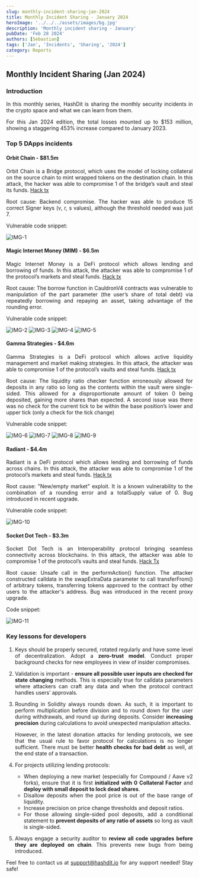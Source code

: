 ```yaml
---
slug: monthly-incident-sharing-jan-2024
title: Monthly Incident Sharing - January 2024
heroImage: '../../../assets/images/bg.jpg'
description: 'Monthly incident sharing - January'
pubDate: 'Feb 28 2024'
authors: [Sebastian]
tags: ['Jan', 'Incidents', 'Sharing', '2024']
category: Reports
---
```

<div align="justify">

## Monthly Incident Sharing (Jan 2024)

### Introduction

In this monthly series, HashDit is sharing the monthly security incidents in the crypto space and what we can learn from them.

For this Jan 2024 edition, the total losses mounted up to $153 million, showing a staggering 453% increase compared to January 2023. 

### Top 5 DApps incidents

#### Orbit Chain - $81.5m
Orbit Chain is a Bridge protocol, which uses the model of locking collateral on the source chain to mint wrapped tokens on the destination chain. In this attack, the hacker was able to compromise 1 of the bridge’s vault and steal its funds. [Hack tx](https://etherscan.io/tx/0xd8ca42941a0a2c25669267ad8d61f7f9f4118252cb502316602fe16624b80ac8)

Root cause: Backend compromise. The hacker was able to produce 15 correct Signer keys (v, r, s values), although the threshold needed was just 7. 

Vulnerable code snippet:

![IMG-1](./2024-02-08-images/1.png)

#### Magic Internet Money (MIM) - $6.5m
Magic Internet Money is a DeFi protocol which allows lending and borrowing of funds. In this attack, the attacker was able to compromise 1 of the protocol’s markets and steal funds. [Hack tx](https://etherscan.io/tx/0x26a83db7e28838dd9fee6fb7314ae58dcc6aee9a20bf224c386ff5e80f7e4cf2)

Root cause: The borrow function in CauldronV4 contracts was vulnerable to manipulation of the part parameter (the user’s share of total debt) via repeatedly borrowing and repaying an asset, taking advantage of the rounding error. 

Vulnerable code snippet:

![IMG-2](./2024-02-08-images/2.png)
![IMG-3](./2024-02-08-images/3.png)
![IMG-4](./2024-02-08-images/4.png)
![IMG-5](./2024-02-08-images/5.png)

#### Gamma Strategies - $4.6m
Gamma Strategies is a DeFi protocol which allows active liquidity management and market making strategies. In this attack, the attacker was able to compromise 1 of the protocol’s vaults and steal funds. [Hack tx](https://arbiscan.io/tx/0x6116f311ac199d6f608c52e44c93a0e6961f10380fd379873b8bf27c92402462)

Root cause: The liquidity ratio checker function erroneously allowed for deposits in any ratio so long as the contents within the vault were single-sided. This allowed for a disproportionate amount of token 0 being deposited, gaining more shares than expected. A second issue was there was no check for the current tick to be within the base position’s lower and upper tick (only a check for the tick change)

Vulnerable code snippet:

![IMG-6](./2024-02-08-images/6.png)
![IMG-7](./2024-02-08-images/7.png)
![IMG-8](./2024-02-08-images/8.png)
![IMG-9](./2024-02-08-images/9.png)


#### Radiant - $4.4m 
Radiant is a DeFi protocol which allows lending and borrowing of funds across chains. In this attack, the attacker was able to compromise 1 of the protocol’s markets and steal funds. [Hack tx](https://arbiscan.io/tx/0x1ce7e9a9e3b6dd3293c9067221ac3260858ce119ecb7ca860eac28b2474c7c9b)

Root cause: "New/empty market" exploit. It is a known vulnerability to the combination of a rounding error and a totalSupply value of 0. Bug introduced in recent upgrade. 


Vulnerable code snippet:

![IMG-10](./2024-02-08-images/10.png)


#### Socket Dot Tech - $3.3m 
Socket Dot Tech is an Interoperability protocol bringing seamless connectivity across blockchains. In this attack, the attacker was able to compromise 1 of the protocol’s vaults and steal funds. [Hack Tx](https://etherscan.io/tx/0x591d054a9db63f0976e533f447df482bed5f24d7429646570b2108a67e24ce54)

Root cause: Unsafe call in the performAction() function. The attacker constructed calldata in the swapExtraData parameter to call transferFrom() of arbitrary tokens, transferring tokens approved to the contract by other users to the attacker's address. Bug was introduced in the recent proxy upgrade. 

Code snippet:

![IMG-11](./2024-02-08-images/11.png)

### Key lessons for developers

1. Keys should be properly secured, rotated regularly and have some level of decentralization. Adopt a **zero-trust model**. 
Conduct proper background checks for new employees in view of insider compromises.


2. Validation is important - **ensure all possible user inputs are checked for state changing** methods. This is especially true for calldata parameters where attackers can craft any data and when the protocol contract handles users’ approvals.


3. Rounding in Solidity always rounds down. As such, it is important to perform multiplication before division and to round down for the user during withdrawals, and round up during deposits. Consider **increasing precision** during calculations to avoid unexpected manipulation attacks.

    However, in the latest donation attacks for lending protocols, we see that the usual rule to favor protocol for calculations is no longer sufficient. There must be better **health checks for bad debt** as well, at the end state of a transaction.


4. For projects utilizing lending protocols:
    * When deploying a new market (especially for Compound / Aave v2 forks), ensure that it is first **initialized with 0 Collateral Factor** and **deploy with small deposit to lock dead shares**.
    * Disallow deposits when the pool price is out of the base range of liquidity.
    * Increase precision on price change thresholds and deposit ratios.
    * For those allowing single-sided pool deposits, add a conditional statement to **prevent deposits of any ratio of assets** so long as vault is single-sided.

5. Always engage a security auditor to **review all code upgrades before they are deployed on chain**. This prevents new bugs from being introduced.


Feel free to contact us at support@hashdit.io for any support needed! Stay safe!

</div>